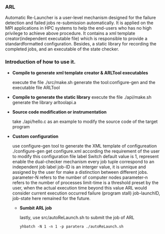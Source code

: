 ### ARL

Automatic Re-Launcher is a user-level mechanism designed for the failure detection and failed jobs re-submission automatically.
It is applied on the MPI applications in HPC systems to help the end-users who has no high privilege to achieve above procedure.
It contains a xml template creator(independent executable file) which is responsible to provide a standardformatted configuration.
Besides, a static library for recording the completed jobs, and an executable of the state checker.
    
### Introduction of how to use it.
    
* **Compile to generate xml template creator & ARLTool executables**

    execute the file ./src/make.sh
    generate the tool:configure-gen and the executable file ARLTool

* **Compile to generate the static library**
    execute the file ./api/make.sh  
    generate the library arltoolapi.a 
    
* **Source code modification or instrumentation**
  
    take ./api/hello.c as an example to modify the source code of the target program
 
* **Custom configuration**
  
    use configure-gen tool to generate the XML template of configureation
    ./configure-gen 
    get configure.xml
    according the requirement of the user to modify this configuration file
    label Switch default value is 1, represent enable the dual-checker mechanism
    every job tuple correspond to an independent job
    label job-ID is an interger value, it is unnique and assigned by the user for make a
    distinction between different jobs.
    parameter-N refers to the number of computer nodes
    parameter-n refers to the number of processes
    limit-time is a threshold preset by the user, when the actual execution time beyond this value
    ARL would consider current execution occurred failure (program stall)
    job-launchID, job-state here remained for the future.
    
  * **Sumbit ARL job**

    lastly, use src/autoReLaunch.sh to submit the job of ARL
    
        yhbatch -N 1 -n 1 -p paratera ./autoReLaunch.sh
